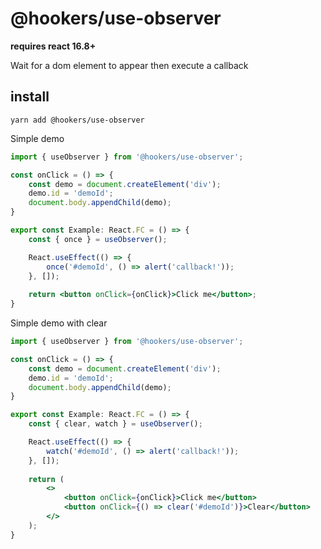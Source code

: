 # @hookers/use-observer

__requires react 16.8+__

Wait for a dom element to appear then execute a callback

## install

```shell
yarn add @hookers/use-observer
```

Simple demo

```jsx
import { useObserver } from '@hookers/use-observer';

const onClick = () => {
    const demo = document.createElement('div');
    demo.id = 'demoId';
    document.body.appendChild(demo);
}

export const Example: React.FC = () => {
    const { once } = useObserver();

    React.useEffect(() => {
        once('#demoId', () => alert('callback!'));
    }, []);
    
    return <button onClick={onClick}>Click me</button>;
}
```

Simple demo with clear

```jsx
import { useObserver } from '@hookers/use-observer';

const onClick = () => {
    const demo = document.createElement('div');
    demo.id = 'demoId';
    document.body.appendChild(demo);
}

export const Example: React.FC = () => {
    const { clear, watch } = useObserver();

    React.useEffect(() => {
        watch('#demoId', () => alert('callback!'));
    }, []);
    
    return (
        <>
            <button onClick={onClick}>Click me</button>
            <button onClick={() => clear('#demoId')}>Clear</button>
        </>
    );
}
```
